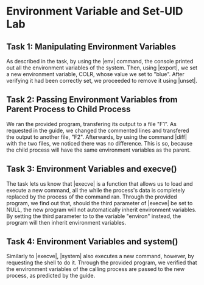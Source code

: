 # Environment Variable and Set-UID Lab

## Task 1: Manipulating Environment Variables

As described in the task, by using the |env| command, the console printed out all the environment variables of the system.
Then, using |export|, we set a new environment variable, COLR, whose value we set to "blue". After verifying it had been correctly set, we proceeded to remove it using |unset|.

## Task 2: Passing Environment Variables from Parent Process to Child Process

We ran the provided program, transfering its output to a file "F1". As requested in the guide, we changed the commented lines and transfered the output to another file, "F2".
Afterwards, by using the command |diff| with the two files, we noticed there was no difference. This is so, because the child process will have the same environment variables as the parent.

## Task 3: Environment Variables and execve()

The task lets us know that |execve| is a function that allows us to load and execute a new command, all the while the process's data is completely replaced by the process of the command ran.
Through the provided program, we find out that, should the third parameter of |execve| be set to NULL, the new program will not automatically inherit environment variables. By setting the third parameter to to the variable "environ" instead, the program will then inherit environment variables.

## Task 4: Environment Variables and system()

Similarly to |execve|, |system| also executes a new command, however, by requesting the shell to do it.
Through the provided program, we verified that the environment variables of the calling process are passed to the new process, as predicted by the guide. 
